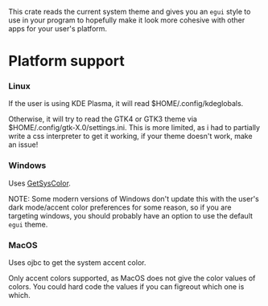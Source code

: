 This crate reads the current system theme and gives you an `egui` style to use in your program to hopefully make it look more cohesive with other apps for your user's platform.

# Platform support
### Linux
If the user is using KDE Plasma, it will read $HOME/.config/kdeglobals.

Otherwise, it will try to read the GTK4 or GTK3 theme via $HOME/.config/gtk-X.0/settings.ini.
This is more limited, as i had to partially write a css interpreter to get it working, if your theme doesn't work, make an issue!

### Windows
Uses [GetSysColor](https://learn.microsoft.com/en-us/windows/win32/api/winuser/nf-winuser-getsyscolor).

NOTE: Some modern versions of Windows don't update this with the user's dark mode/accent color preferences for some reason, so if you are targeting windows, you should probably have an option to use the default `egui` theme.

### MacOS
Uses ojbc to get the system accent color.

Only accent colors supported, as MacOS does not give the color values of colors.
You could hard code the values if you can figreout which one is which.
